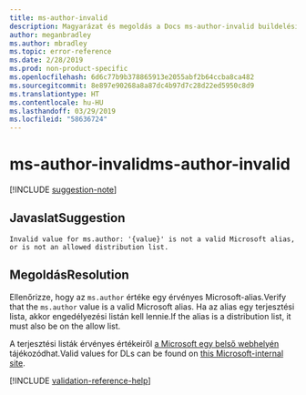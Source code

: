 ```yaml
---
title: ms-author-invalid
description: Magyarázat és megoldás a Docs ms-author-invalid buildelési problémájára
author: meganbradley
ms.author: mbradley
ms.topic: error-reference
ms.date: 2/28/2019
ms.prod: non-product-specific
ms.openlocfilehash: 6d6c77b9b378865913e2055abf2b64ccba8ca482
ms.sourcegitcommit: 8e897e90268a8a87dc4b97d7c28d22ed5950c8d9
ms.translationtype: HT
ms.contentlocale: hu-HU
ms.lasthandoff: 03/29/2019
ms.locfileid: "58636724"
---
```

# <a name="ms-author-invalid"></a><span data-ttu-id="9b3f7-103">ms-author-invalid</span><span class="sxs-lookup"><span data-stu-id="9b3f7-103">ms-author-invalid</span></span>

[!INCLUDE [suggestion-note](includes/suggestion-note.md)]

## <a name="suggestion"></a><span data-ttu-id="9b3f7-104">Javaslat</span><span class="sxs-lookup"><span data-stu-id="9b3f7-104">Suggestion</span></span>

`Invalid value for ms.author: '{value}' is not a valid Microsoft alias, or is not an allowed distribution list.`

## <a name="resolution"></a><span data-ttu-id="9b3f7-105">Megoldás</span><span class="sxs-lookup"><span data-stu-id="9b3f7-105">Resolution</span></span>

<span data-ttu-id="9b3f7-106">Ellenőrizze, hogy az `ms.author` értéke egy érvényes Microsoft-alias.</span><span class="sxs-lookup"><span data-stu-id="9b3f7-106">Verify that the `ms.author` value is a valid Microsoft alias.</span></span> <span data-ttu-id="9b3f7-107">Ha az alias egy terjesztési lista, akkor engedélyezési listán kell lennie.</span><span class="sxs-lookup"><span data-stu-id="9b3f7-107">If the alias is a distribution list, it must also be on the allow list.</span></span>

<span data-ttu-id="9b3f7-108">A terjesztési listák érvényes értékeiről [a Microsoft egy belső webhelyén](https://docsmetadatatool.azurewebsites.net/allowlists) tájékozódhat.</span><span class="sxs-lookup"><span data-stu-id="9b3f7-108">Valid values for DLs can be found on [this Microsoft-internal site](https://docsmetadatatool.azurewebsites.net/allowlists).</span></span>

<!--make sure to add this file to your includes folder and verify the path-->
[!INCLUDE [validation-reference-help](includes/validation-reference-help.md)]
